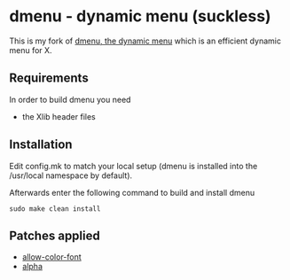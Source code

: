 # dmenu - dynamic menu (suckless)

This is my fork of [dmenu, the dynamic menu](https://tools.suckless.org/dmenu/) which is an efficient dynamic menu for X.


## Requirements

In order to build dmenu you need
- the Xlib header files


## Installation

Edit config.mk to match your local setup (dmenu is installed into
the /usr/local namespace by default).

Afterwards enter the following command to build and install dmenu

```
sudo make clean install
```

## Patches applied

- [allow-color-font](https://tools.suckless.org/dmenu/patches/allow-color-font/)
- [alpha](https://tools.suckless.org/dmenu/patches/alpha/)
